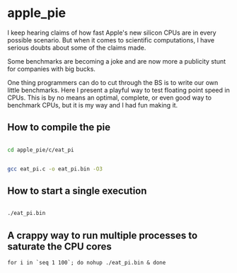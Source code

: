 # apple_pie

I keep hearing claims of how fast Apple's new silicon CPUs are in every possible scenario.
But when it comes to scientific computations, I have serious doubts about some of the claims made.

Some benchmarks are becoming a joke and are now more a publicity stunt for companies with big bucks.

One thing programmers can do to cut through the BS is to write our own little benchmarks. 
Here I present a playful way to test floating point speed in CPUs. This is by no means an optimal, complete, 
or even good way to benchmark CPUs, but it is my way and I had fun making it.


## How to compile the pie

```sh

cd apple_pie/c/eat_pi


gcc eat_pi.c -o eat_pi.bin -O3

```


## How to start a single execution


```sh

./eat_pi.bin

```


## A crappy way to run multiple processes to saturate the CPU cores

```
for i in `seq 1 100`; do nohup ./eat_pi.bin & done
```







